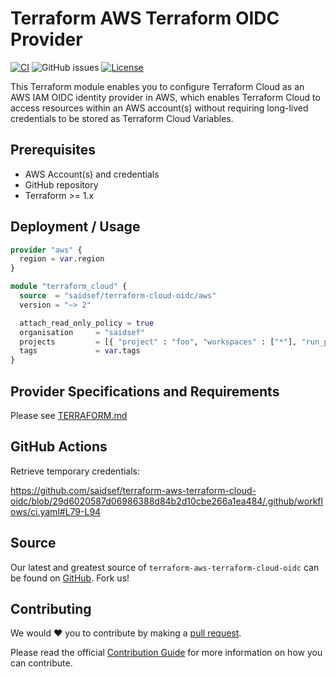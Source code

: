 # Terraform AWS Terraform OIDC Provider
[![CI](https://github.com/saidsef/terraform-aws-terraform-cloud-oidc/actions/workflows/ci.yaml/badge.svg)](#deployment--usage) ![GitHub issues](https://img.shields.io/github/issues-raw/saidsef/terraform-aws-terraform-cloud-oidc) [![License](https://img.shields.io/badge/License-Apache_2.0-blue.svg)](./LICENSE.md)

This Terraform module enables you to configure Terraform Cloud as an AWS IAM OIDC identity provider in AWS, which enables Terraform Cloud to access resources within an AWS account(s) without requiring long-lived credentials to be stored as Terraform Cloud Variables.

## Prerequisites

- AWS Account(s) and credentials
- GitHub repository
- Terraform >= 1.x

## Deployment / Usage

```terraform
provider "aws" {
  region = var.region
}

module "terraform_cloud" {
  source  = "saidsef/terraform-cloud-oidc/aws"
  version = "~> 2"

  attach_read_only_policy = true
  organisation     = "saidsef"
  projects         = [{ "project" : "foo", "workspaces" : ["*"], "run_phase" : "*" }]
  tags             = var.tags
}
```

## Provider Specifications and Requirements

Please see [TERRAFORM.md](./TERRAFORM.md)

## GitHub Actions

Retrieve temporary credentials:

https://github.com/saidsef/terraform-aws-terraform-cloud-oidc/blob/29d6020587d06986388d84b2d10cbe266a1ea484/.github/workflows/ci.yaml#L79-L94

## Source

Our latest and greatest source of `terraform-aws-terraform-cloud-oidc` can be found on [GitHub](https://github.com/saidsef/terraform-aws-terraform-cloud-oidc/fork). Fork us!

## Contributing

We would :heart: you to contribute by making a [pull request](https://github.com/saidsef/terraform-aws-terraform-cloud-oidc/pulls).

Please read the official [Contribution Guide](./CONTRIBUTING.md) for more information on how you can contribute.
